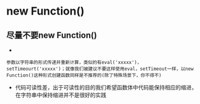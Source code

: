 # new Function()

## 尽量不要new Function()
  - 
  ```
  参数以字符串的形式传递并重新计算，类似的有eval('xxxxx')，setTimeourt('xxxxx')；就像我们被建议不要这样使用eval，setTimeout一样，以new Function()这种形式创建函数同样是不推荐的(除了特殊场景下，你不得不)
  ```
  - 代码可读性差，出于可读性的目的我们希望函数体中代码能保持相应的缩进，在字符串中保持缩进并不是很好的实践
